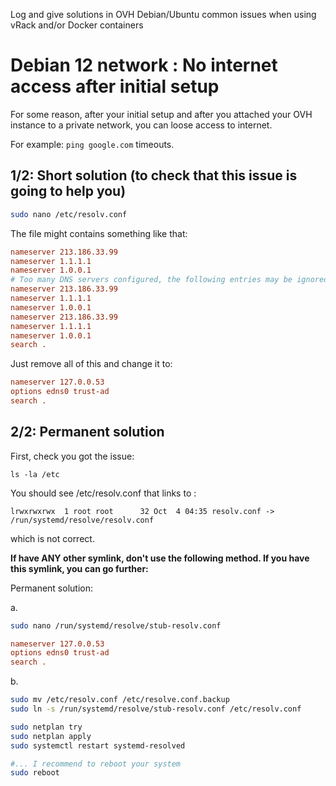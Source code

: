 
Log and give solutions in OVH Debian/Ubuntu common issues when using vRack and/or Docker containers

# Debian 12 network : No internet access after initial setup

For some reason, after your initial setup and after you attached your OVH instance to a private network, you can loose access to internet.

For example: `ping google.com` timeouts.

## 1/2: Short solution (to check that this issue is going to help you)

```bash
sudo nano /etc/resolv.conf
```

The file might contains something like that: 

```conf
nameserver 213.186.33.99
nameserver 1.1.1.1
nameserver 1.0.0.1
# Too many DNS servers configured, the following entries may be ignored.
nameserver 213.186.33.99
nameserver 1.1.1.1
nameserver 1.0.0.1
nameserver 213.186.33.99
nameserver 1.1.1.1
nameserver 1.0.0.1
search .
```

Just remove all of this and change it to:
```conf
nameserver 127.0.0.53
options edns0 trust-ad
search .
```

## 2/2: Permanent solution 

First, check you got the issue:
```
ls -la /etc
```

You should see /etc/resolv.conf that links to :
```
lrwxrwxrwx  1 root root      32 Oct  4 04:35 resolv.conf -> /run/systemd/resolve/resolv.conf
```
which is not correct.

**If have ANY other symlink, don't use the following method. If you have this symlink, you can go further:**

Permanent solution:

a.
```bash
sudo nano /run/systemd/resolve/stub-resolv.conf
```
```conf
nameserver 127.0.0.53
options edns0 trust-ad
search .
```

b.
```bash
sudo mv /etc/resolv.conf /etc/resolve.conf.backup
sudo ln -s /run/systemd/resolve/stub-resolv.conf /etc/resolv.conf

sudo netplan try
sudo netplan apply
sudo systemctl restart systemd-resolved

#... I recommend to reboot your system
sudo reboot
```
